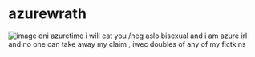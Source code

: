 # azurewrath
![image](https://github.com/user-attachments/assets/6310f85d-8d55-4a73-923a-9708ebf68313)
dni azuretime i will eat you /neg
                          aslo bisexual and i am azure irl and no one can take away my claim , iwec doubles of any of my fictkins
